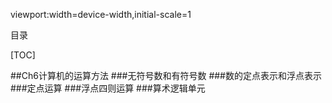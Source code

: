 viewport:width=device-width,initial-scale=1

目录

[TOC]

##Ch6计算机的运算方法
###无符号数和有符号数
###数的定点表示和浮点表示
###定点运算
###浮点四则运算
###算术逻辑单元

